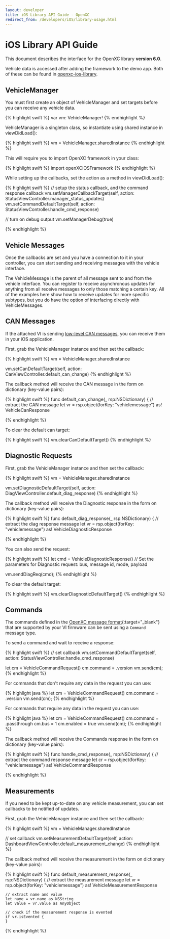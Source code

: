 ```yaml
---
layout: developer
title: iOS Library API Guide - OpenXC
redirect_from: /developers/iOS/library-usage.html
---
```


<div class="page-header">
    <h1>iOS Library API Guide</h1>
</div>

This document describes the interface for the OpenXC library **version 6.0**.

Vehicle data is accessed after adding the framework to the demo app. Both of these can be found in [openxc-ios-library][]. 

<div class="page-header">
    <h2 id="vehicle-manager"><a name="vehicle-manager">VehicleManager</a></h2>
</div>

You must first create an object of VehicleManager and set targets before you can receive
any vehicle data. 


{% highlight swift %}
var vm: VehicleManager!
{% endhighlight %}

VehicleManager is a singleton class, so instantiate using shared instance in viewDidLoad():

{% highlight swift %}
vm = VehicleManager.sharedInstance
{% endhighlight %}

This will require you to import OpenXC framework in your class:

{% highlight swift %}
import openXCiOSFramework
{% endhighlight %}

While setting up the callbacks, set the action as a method in viewDidLoad():

{% highlight swift %}
// setup the status callback, and the command response callback
vm.setManagerCallbackTarget(self, action: StatusViewController.manager_status_updates)
vm.setCommandDefaultTarget(self, action: StatusViewController.handle_cmd_response)
    
// turn on debug output
vm.setManagerDebug(true)

{% endhighlight %}


<div class="page-header">
    <h2>Vehicle Messages</h2>
</div>

Once the callbacks are set and you have a connection to it in your controller, you
can start sending and receiving messages with the vehicle interface.

The VehicleMessage is the parent of all message sent to and from the vehicle
interface. You can register to receive asynchronous updates for anything from
all receive messages to only those matching a certain key. All of the examples
here show how to receive updates for more specific subtypes, but you do have the
option of interfacing directly with VehicleMessages.

<div class="page-header">
    <h2>CAN Messages</h2>
</div>

If the attached VI is sending [low-level CAN
messages](http://vi-firmware.openxcplatform.com/en/master/advanced/lowlevel.html),
you can receive them in your iOS application.

First, grab the VehicleManager instance and then set the callback:

{% highlight swift %}
vm = VehicleManager.sharedInstance

vm.setCanDefaultTarget(self, action: CanViewController.default_can_change)
{% endhighlight %}

The callback method will receive the CAN message in the form on dictionary (key-value pairs):

{% highlight swift %}
  func default_can_change(_ rsp:NSDictionary) {
    // extract the CAN message
    let vr = rsp.object(forKey: "vehiclemessage") as! VehicleCanResponse

{% endhighlight %}

To clear the default can target:

{% highlight swift %}
vm.clearCanDefaultTarget()
{% endhighlight %}

<div class="page-header">
    <h2>Diagnostic Requests</h2>
</div>

First, grab the VehicleManager instance and then set the callback:

{% highlight swift %}
vm = VehicleManager.sharedInstance

vm.setDiagnosticDefaultTarget(self, action: DiagViewController.default_diag_response)
{% endhighlight %}

The callback method will receive the Diagnostic response in the form on dictionary (key-value pairs):

{% highlight swift %}
  func default_diag_response(_ rsp:NSDictionary) {
    // extract the diag response message
    let vr = rsp.object(forKey: "vehiclemessage") as! VehicleDiagnosticResponse

{% endhighlight %}


You can also send the request:

{% highlight swift %}
let cmd = VehicleDiagnosticResponse()
// Set the parameters for Diagnostic request: bus, message id, mode, payload

vm.sendDiagReq(cmd);
{% endhighlight %}

To clear the default target:

{% highlight swift %}
vm.clearDiagnosticDefaultTarget()
{% endhighlight %}

<div class="page-header">
    <h2>Commands</h2>
</div>

The commands defined in the [OpenXC message
format](https://github.com/openxc/openxc-message-format#commands){:target="_blank"} that are
supported by your VI firmware can be sent using a `Command` message type.

To send a command and wait to receive a response:

{% highlight swift %}
// set callback
vm.setCommandDefaultTarget(self, action: StatusViewController.handle_cmd_response)

let cm = VehicleCommandRequest()
cm.command = .version
vm.send(cm);
{% endhighlight %}


For commands that don't require any data in the request you can use:

{% highlight java %}
let cm = VehicleCommandRequest()
cm.command = .version
vm.send(cm);
{% endhighlight %}

For commands that require any data in the request you can use:

{% highlight java %}
let cm = VehicleCommandRequest()
cm.command = .passthrough
cm.bus = 1
cm.enabled = true
vm.send(cm);
{% endhighlight %}

The callback method will receive the Commands response in the form on dictionary (key-value pairs):

{% highlight swift %}
  func handle_cmd_response(_ rsp:NSDictionary) {
    // extract the command response message
    let cr = rsp.object(forKey: "vehiclemessage") as! VehicleCommandResponse

{% endhighlight %}


<div class="page-header">
    <h2>Measurements</h2>
</div>

If you need to be kept up-to-date on any vehicle measurement, you can set callbacks
to be notified of updates.

First, grab the VehicleManager instance and then set the callback:

{% highlight swift %}
vm = VehicleManager.sharedInstance

// set callback
vm.setMeasurementDefaultTarget(self, action: DashboardViewController.default_measurement_change)
{% endhighlight %}

The callback method will receive the measurement  in the form on dictionary (key-value pairs):

{% highlight swift %}
  func default_measurement_response(_ rsp:NSDictionary) {
    // extract the measurement message
    let vr = rsp.object(forKey: "vehiclemessage") as! VehicleMeasurementResponse

	// extract name and value
	let name = vr.name as NSString
	let value = vr.value as AnyObject
	
	// check if the measurement response is evented
	if vr.isEvented {
	}
	
{% endhighlight %}



[user location]: http://developer.android.com/guide/topics/location/strategies.html
[binding]: http://developer.android.com/guide/components/bound-services.html#Binding
[services]: http://developer.android.com/guide/components/services.html
[VehicleManager]: http://android.openxcplatform.com/reference/com/openxc/VehicleManager.html
[VehicleService]: http://android.openxcplatform.com/reference/com/openxc/remote/VehicleService.html
[VehicleSpeed]: http://android.openxcplatform.com/reference/com/openxc/measurements/VehicleSpeed.html
[Measurement]: http://android.openxcplatform.com/reference/com/openxc/measurements/Measurement.html
[Enabler]: /android/getting-started.html#enabler
[tutorial]: /android/tutorial.html
[aidl]: http://developer.android.com/guide/components/aidl.html
[trace file]: /android/testing.html
[BluetoothVehicleInterface]: http://android.openxcplatform.com/reference/com/openxc/interfaces/bluetooth/BluetoothVehicleInterface.html
[TraceVehicleDataSource]: http://android.openxcplatform.com/reference/com/openxc/sources/trace/TraceVehicleDataSource.html
[MessageListenerSink]: http://android.openxcplatform.com/reference/com/openxc/sinks/MessageListenerSink.html
[FileRecorderSink]: http://android.openxcplatform.com/reference/com/openxc/sinks/FileRecorderSink.html
[UploaderSink]: http://android.openxcplatform.com/reference/com/openxc/sinks/UploaderSink.html
[ApplicationSource]: http://android.openxcplatform.com/reference/com/openxc/sources/ApplicationSource.html
[UsbVehicleInterface]: http://android.openxcplatform.com/reference/com/openxc/interfaces/usb/UsbVehicleInterface.html
[RemoteCallbackSink]: http://android.openxcplatform.com/reference/com/openxc/sinks/RemoteCallbackSink.html
[VehicleLocationProvider]: http://android.openxcplatform.com/reference/com/openxc/VehicleLocationProvider.html

[openxc-ios-library]: https://github.com/openxc/openxc-ios-library
